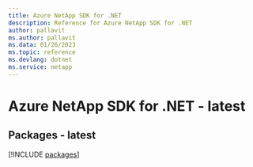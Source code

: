 ```yaml
---
title: Azure NetApp SDK for .NET
description: Reference for Azure NetApp SDK for .NET
author: pallavit
ms.author: pallavit
ms.data: 01/26/2023
ms.topic: reference
ms.devlang: dotnet
ms.service: netapp
---
```

# Azure NetApp SDK for .NET - latest
## Packages - latest
[!INCLUDE [packages](netapp-index.md)]
